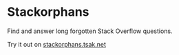 # Stackorphans

Find and answer long forgotten Stack Overflow questions.

Try it out on [stackorphans.tsak.net](https://stackorphans.tsak.net)
